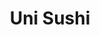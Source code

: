 ---
layout: place
title: "Uni Sushi"
permalink: /texas/the-woodlands/uni-sushi.html
stateAbbr: TX
stateName: Texas
cityName: The Woodlands
seo:
  name: "Uni Sushi"
  type: Restaurant
  links: http://uniwoodlands.com/
description: "Looking for sushi in The Woodlands, Texas? Check out Uni Sushi for a delightful Japanese dining experience. Enjoy a variety of sushi and other dishes in a we..."
place_id: ChIJRWd0J8E2R4YRJUlsPxMA3XU
photos:
  - name: >-
      places/ChIJRWd0J8E2R4YRJUlsPxMA3XU/photos/AeeoHcKvZzV693hrOq9R-9FbkFcDvT1eYAW4qQ6rFnmGfPZhdIaDwxjNtRx_rBynvEay4cg97kct5R2MtJYyf7NVVmUsUDFZcfKHy0Vj2eXTBezs_lTuGpRPMcyzLIdVjCCgIQNhbQgBOMbSSzaVmZ_Y6VHO3wZFvZPzbPB_Nwl-7UNAo1aJwNLgQXj-FZY4S3NwHtCc6yuX0rj_4xMFjvC1OO38Gl-4Ybi-SSlOVUCtqwMDFq3rrUjcgx0yEOeZzdapzgMDml_VhbcjfwJxbO_m0UU5iO8A3MJ6YJ3wRSBOA7ISIkvUllLu0AnydATTcMwd5DuVgqKxXy2KkXG_D0hi56AhY8ABTW--tN_Sjsdsn-29TRD-ZNHzGadN0u5_9iY8Jd_f4gYNLYqHrOQDpRW28HWOhUZG7USAAKW7G6KgU60aQkE
    widthPx: 4624
    heightPx: 3468
    authorAttributions:
      - displayName: Alex B
        uri: https://maps.google.com/maps/contrib/111978733169611493211
        photoUri: >-
          https://lh3.googleusercontent.com/a/ACg8ocK-pYJcSuf9ioPQCh705YbtwqAzC8VoDQY-RyBLIONMnAB8_g=s100-p-k-no-mo
    flagContentUri: >-
      https://www.google.com/local/imagery/report/?cb_client=maps_api_places.places_api&image_key=!1e10!2sCIHM0ogKEICAgIC9_Z6-lQE&hl=en-US
    googleMapsUri: >-
      https://www.google.com/maps/place//data=!3m4!1e2!3m2!1sCIHM0ogKEICAgIC9_Z6-lQE!2e10!4m2!3m1!1s0x864736c127746745:0x75dd00133f6c4925
  - name: >-
      places/ChIJRWd0J8E2R4YRJUlsPxMA3XU/photos/AeeoHcJE4Pwhmij2_MzMzINeAXiXcIfW0xBRYVvN6PpXuhbQfT_JAXC00ml4JMKmwxTd6GbJUFE8oHIG5Xe7k56PJysleHpPEMmZVjgzU7fAmqzSsrpxdX5f6aRpRg7Q9j7-rMqLVMYhaWZMlmc-bqIMreWowMxa7qqGkFEystJdNAHd1KfWNWT4RFBgnyGbP426IhLnwmF4vXROlXaqvLJkx-UU5Gf6cW06EWacDPz5-2R_Acm_qxLMxmg44KP0bgjKk_phOVP82fcJwMklJ9YrOaNMG0CyC0HD1MfK533BulPwx0JDfSpIMf7X7_hOWa9_jmUCwuWxbLF5yvSs4jg907rzUeC992ZYwP7TdApiOFR4izD8CWm95InM-vG8hoHK_7vFD07iT6hHshELEb5w2Xek_BQ3rpHYtI9yI4AiNEfrtw
    widthPx: 3000
    heightPx: 4000
    authorAttributions:
      - displayName: Deborah Fishell
        uri: https://maps.google.com/maps/contrib/118153832301827678655
        photoUri: >-
          https://lh3.googleusercontent.com/a-/ALV-UjU0A7pmGNkP99cMoaop8qG-qW0PkksD396vSzHQ9aeN9f3eX1o=s100-p-k-no-mo
    flagContentUri: >-
      https://www.google.com/local/imagery/report/?cb_client=maps_api_places.places_api&image_key=!1e10!2sCIHM0ogKEICAgMCIpZa6KA&hl=en-US
    googleMapsUri: >-
      https://www.google.com/maps/place//data=!3m4!1e2!3m2!1sCIHM0ogKEICAgMCIpZa6KA!2e10!4m2!3m1!1s0x864736c127746745:0x75dd00133f6c4925
  - name: >-
      places/ChIJRWd0J8E2R4YRJUlsPxMA3XU/photos/AeeoHcIwjedae2TmKQcOyC9WpFTYPZQeo7C_nKD0-TWp-juEiqyjpR-hYDFLgKhFfY61D57xCFw8pbIn1jtzuWzQbJgA2Cfp9Bt66gXQVtMmn16mQOY0oZ6DMk4fR-os5yO8_D_1oWEU6yQebCw04unPg_jLvLpu9uaCmebmgBvf_2csy9Q4shxZVi2ZlorEskhPpVieMQsZ3SgIO1k00F0N99Ge2fCZrTgKVVSLBd_MqNVAkhZBW9B9pntosPnClK6HzlfTTDT5f29YpsbjZk0BPf5UbNKCgIp0juG88keNEcMjcQ
    widthPx: 1600
    heightPx: 1062
    authorAttributions:
      - displayName: Uni Sushi
        uri: https://maps.google.com/maps/contrib/111582099684602748552
        photoUri: >-
          https://lh3.googleusercontent.com/a-/ALV-UjVJAyzBcKG3Wl5nfnSfXJlfTskhxDYHj_AjskSKU_cVzAaYyCg=s100-p-k-no-mo
    flagContentUri: >-
      https://www.google.com/local/imagery/report/?cb_client=maps_api_places.places_api&image_key=!1e10!2sAF1QipN_IuM8i3uqrGILZ9t7tEretjTGfHumVgciZp1k&hl=en-US
    googleMapsUri: >-
      https://www.google.com/maps/place//data=!3m4!1e2!3m2!1sAF1QipN_IuM8i3uqrGILZ9t7tEretjTGfHumVgciZp1k!2e10!4m2!3m1!1s0x864736c127746745:0x75dd00133f6c4925
  - name: >-
      places/ChIJRWd0J8E2R4YRJUlsPxMA3XU/photos/AeeoHcJ3OqKayAPbK23RkNVWBfJ0YdhoUmGVvo535dz_0QmHn07-RSPcODDTk5y1mxAOBqCQqmV_rc3OX17Nn0Bj1IQIqnjv2-oWsRG4-PuC6xdbyjAAmHXbFRh04rEyEbuvTM2wC8qvNIVJOGOwZ2bJy_EYbKgKvGjX73j5JAScs8v4La4Ii80eesEy05AsG-FTk8zbybZ2yczxfJ8T1IlzNK0mk67iGPMHyt59FWcLdDjTXRpsoeTzXfsuWciV-8SVL72yv5xfcqfhXkp43ftmXay1VReUOrPP8Ng-zDA6GIJLoVeFn7RY7aTAnO8WLG1M7L3FQWcxJ0INwM3MUTsBpguyKB714rG4pzJ0CQmg2QcgBCAlk2kWaqu7YkDjw4copxFtmrn7o6c3AP6pJUTUx-PTIycrHShWQPPEKtCnRIU
    widthPx: 2608
    heightPx: 2608
    authorAttributions:
      - displayName: RenayReviews
        uri: https://maps.google.com/maps/contrib/110918598118295517271
        photoUri: >-
          https://lh3.googleusercontent.com/a-/ALV-UjVQ3_LlhbR8pEIZvJQqP252wpcMaH9InUprETKuOt8h3UdhzTU=s100-p-k-no-mo
    flagContentUri: >-
      https://www.google.com/local/imagery/report/?cb_client=maps_api_places.places_api&image_key=!1e10!2sCIHM0ogKEICAgIDvwfHXVg&hl=en-US
    googleMapsUri: >-
      https://www.google.com/maps/place//data=!3m4!1e2!3m2!1sCIHM0ogKEICAgIDvwfHXVg!2e10!4m2!3m1!1s0x864736c127746745:0x75dd00133f6c4925
  - name: >-
      places/ChIJRWd0J8E2R4YRJUlsPxMA3XU/photos/AeeoHcK0x4EIoTmn2otXlXlejP55dh7NAw-TloCo9giJd8yMda1I1qNK0VtBfv8YSaUAeqvOkxCwYkS6UXRCOK1zlqScNSkxd_DjtrkE7cVCKU8xtVS8jQ64ZGXM3e4pobkQ8Q3-JI0KFql4Eu2lU0_liaH7LvURMpTzQD3Mv208d6qfCSGUFjkyhXGD4UT-eiJ1mHGaHgSJ8_t987YVtAu5yJQIhEx-e5rjy_tlLjqTlxmMvWGCgiaPjjVWOOiSnqlZcQKHzLRTlRO8knfSSLIEKWciLR_PsuvqmnwjPLspM1-eAa6EbxMPbo0JeVniuhANQTXndvNRR40CGKTWVWfAOKfr9qZ3lhZOvpMrxeqV8Jzkpk1wTicgy4TWynCXZxuhTynMWRP0ig2W0rxb2ssy2JHCcRmvmafVqPCjx6alOzOanLhj
    widthPx: 3468
    heightPx: 4624
    authorAttributions:
      - displayName: Alex B
        uri: https://maps.google.com/maps/contrib/111978733169611493211
        photoUri: >-
          https://lh3.googleusercontent.com/a/ACg8ocK-pYJcSuf9ioPQCh705YbtwqAzC8VoDQY-RyBLIONMnAB8_g=s100-p-k-no-mo
    flagContentUri: >-
      https://www.google.com/local/imagery/report/?cb_client=maps_api_places.places_api&image_key=!1e10!2sCIHM0ogKEICAgIC9_Z6-zQE&hl=en-US
    googleMapsUri: >-
      https://www.google.com/maps/place//data=!3m4!1e2!3m2!1sCIHM0ogKEICAgIC9_Z6-zQE!2e10!4m2!3m1!1s0x864736c127746745:0x75dd00133f6c4925
  - name: >-
      places/ChIJRWd0J8E2R4YRJUlsPxMA3XU/photos/AeeoHcLq2pf67wutrS1U_3vnOAd7Tp_mDM4F_PMWafrHZPH9SCe6SN_cI3-PlE86ZomJlbSwOH6CQZCZMhMk_X4NtntQtUE7qsOjn3AZf4s1CLjgJR-rFAU97chrFdaEF8GoRTNB7jZy6kReaTLfHvbRpXUrpS0UKh_fobfFDoezVxHTYASvH3iQ51ybeVfNa-uRpy1U75avrDK9UsWYrYzNZ2tJrJdbcDYEBgeRvZL5LFD_Q_TpPb1JgkfNkGsY7SlqAEo7XwVzYbAY_RH2MceO6K1j_xBTFx1VreAnzR7sCkdLF2vC-sNFX_UHmI7jJqe2flOplG0lKwjVgJDHmETavivf0MN1sZb3ATNVE9hblh55C27WV4nTrS8On5xwWc2cmy1eg-zM9-iezwbnw3UadfWKhuz93qwMhMo7GcYJjqiX1g
    widthPx: 4080
    heightPx: 2296
    authorAttributions:
      - displayName: DIEGO REINOSO
        uri: https://maps.google.com/maps/contrib/110651922024003910696
        photoUri: >-
          https://lh3.googleusercontent.com/a-/ALV-UjWIJWgBf0KX_jiwTr2i1AygCw1KWqCdgMATFc_haNJLB3IxTY_iyA=s100-p-k-no-mo
    flagContentUri: >-
      https://www.google.com/local/imagery/report/?cb_client=maps_api_places.places_api&image_key=!1e10!2sCIHM0ogKEICAgIDn4rGZXg&hl=en-US
    googleMapsUri: >-
      https://www.google.com/maps/place//data=!3m4!1e2!3m2!1sCIHM0ogKEICAgIDn4rGZXg!2e10!4m2!3m1!1s0x864736c127746745:0x75dd00133f6c4925
  - name: >-
      places/ChIJRWd0J8E2R4YRJUlsPxMA3XU/photos/AeeoHcKSYc4o5hWNptVsNHj1rPNKPgcGZ5rfT7yAUTWl9JR4rwoZeAlXwYLUC__8UPEtMnN98ALwj2auMlHLqkLj0vEC6BjPkWvjFxjMNr9D508wIV2JqOhIPRWHc6e8W4mukyWRvcj0_TBzhaaUKt6-LEi9ZiviAr1cXnTyAFIoSW5Z8Uvg4hIjAfMDcQuwFl4cQn1Y1JIjSduGSmDHpE07QciY0WQLDNfFtapaRRFDzxCK7SwricYLZngMGZ16DoHcvOWbkkH-f11zRwmwI2yPcpgghUNAXv2Q3ac8S_Nnl4HBT0Ljsf3eIpFfWxx6twczgkBtPKcdzhrtv7aNhXWOHIHQj7y8Vaf2viIpHI7OTsD1gUKzfnWWAo8ObLhKEw3ONPPXdBMi_IMGrLepY6QUanojVB_59kUnYhwal-uMeQHl6x4e
    widthPx: 3024
    heightPx: 4032
    authorAttributions:
      - displayName: Rose’s cooking and beyond
        uri: https://maps.google.com/maps/contrib/108207324322705102139
        photoUri: >-
          https://lh3.googleusercontent.com/a-/ALV-UjUpNzwk82mvi2RSIjFM6KX48-Q8LR1Wd_5HS2ViuDbPiutfyTNI=s100-p-k-no-mo
    flagContentUri: >-
      https://www.google.com/local/imagery/report/?cb_client=maps_api_places.places_api&image_key=!1e10!2sCIHM0ogKEICAgIDTlJOxsQE&hl=en-US
    googleMapsUri: >-
      https://www.google.com/maps/place//data=!3m4!1e2!3m2!1sCIHM0ogKEICAgIDTlJOxsQE!2e10!4m2!3m1!1s0x864736c127746745:0x75dd00133f6c4925
  - name: >-
      places/ChIJRWd0J8E2R4YRJUlsPxMA3XU/photos/AeeoHcJOgkvkft6UGZVhUM_cBorzfZn8OSb-CsE31dF4-KJ55NR94GZKix1kWCP1vY04p3v67bfJq7WIYiLlZtnDvIrS-TXgIM_gKBm2YfGSkJ6k6F5GqdMAZTogxIia713JLmHLA5a_mnxlF5Ihb_kZcA3hkqE0KJSF8_91w1XDXNhMfbQaTcNzFdccyCmiJFv8577UXb0oUy4HGYptdtUZYJomLOhhKa3Dy4faT0CkZuipahBZCl7RPf1gJKgb7Yir3vE0gFIc6bUOCoHaMS8tOdIOnzemNLD_65EieOGE_UHhW3xzp_a8BAxD-r02aSfyAVdQ4QkYJ1TynzlDeU5vnHjm58QafkTonm6qlwx6P-Fs_82Deh14Mk0M9jj4jPYm-VLXEogjy2ZzGA5jIftAX_Xq95sPd2LJeA8qlsHDb-B8Vg
    widthPx: 3468
    heightPx: 4624
    authorAttributions:
      - displayName: Ricardo Del Corral
        uri: https://maps.google.com/maps/contrib/114154722260136801592
        photoUri: >-
          https://lh3.googleusercontent.com/a-/ALV-UjUG-htez5oQy5GcWiYpU2vAiPBNK-wIAvjE7Yn_nAxHeaPk1z7B=s100-p-k-no-mo
    flagContentUri: >-
      https://www.google.com/local/imagery/report/?cb_client=maps_api_places.places_api&image_key=!1e10!2sCIHM0ogKEICAgIDBkcuhSg&hl=en-US
    googleMapsUri: >-
      https://www.google.com/maps/place//data=!3m4!1e2!3m2!1sCIHM0ogKEICAgIDBkcuhSg!2e10!4m2!3m1!1s0x864736c127746745:0x75dd00133f6c4925
  - name: >-
      places/ChIJRWd0J8E2R4YRJUlsPxMA3XU/photos/AeeoHcLx1mOH2uOhawAaA2Qc15MLG8mqSVka6GhfcFR3Nn4xjPem9rL-U_MYIIkENX17WEJn5yzPDuBxWmm_DTx3vrQR3UpKKqJqXYG1JIaYruqC-GC-FNbTkve-b5pTyFFnVtaXC6EeaCGN1-X_w0ZFe1wMcOSbTrVPBhXvsw2tVlOoHqLy_nNtqT-kFST71rkOVmjYC3ELcm93kfQs5TpUgK356oZzwRbHzKHtOFF3hlT41RvRRrfXTTsT7s2JVVB7r16N9wCdlNjPAZkXo44EVV6ph32hDrO-xYnq3nnKD_JOtqnDTStJ4f7-kWZ_4ULzXgokhx42d9bZz5yf3Ahj1u97u9VezVgW6emzD83clpyBqITMC3eid0PTG8P-TgClRw-eXXjTThgIT2NxC5OIEHvch3FjCGFK97qVpAAY5YQDLQ
    widthPx: 3024
    heightPx: 4032
    authorAttributions:
      - displayName: Erika Karam
        uri: https://maps.google.com/maps/contrib/101763085236526586586
        photoUri: >-
          https://lh3.googleusercontent.com/a-/ALV-UjUdrF67SjV3RCfjURjfy_eB47HRkSpOwFHqwgb1RYpkHJNz9Y-iYA=s100-p-k-no-mo
    flagContentUri: >-
      https://www.google.com/local/imagery/report/?cb_client=maps_api_places.places_api&image_key=!1e10!2sCIHM0ogKEICAgMCgqrLyWA&hl=en-US
    googleMapsUri: >-
      https://www.google.com/maps/place//data=!3m4!1e2!3m2!1sCIHM0ogKEICAgMCgqrLyWA!2e10!4m2!3m1!1s0x864736c127746745:0x75dd00133f6c4925
  - name: >-
      places/ChIJRWd0J8E2R4YRJUlsPxMA3XU/photos/AeeoHcKo9dMUCwlabeTDwHkVSKv6CFVbR2JXh-zHw-XJS4NfBr1KCDTt2LZnZeI4BpkTco25zdcpUOmnr5JI_pv_7PXhJYwZZqX_e1h1XLx0Rfg8oodbe4cry6ugdGg96me_n6n-5LhnrJ54GXGwEaHAlcYkS6eWHNF681HmBceH3l0xRjnAoJB1qSAul6LXggHpRK3ywUoqEAOR2oJCAxzMnDtFCLgcyNWruc62UAnxwzw9c8qA3m1FZAWjkeRMfqe7Cm4lmJP7Ayo0_RWsBF2Alh4okiSerdlwSj_0uJzSZgKU5TwuRBA6y5Tf--iJf7DEeC-X9SA9wnHCBN-csTKIxU27yFLDsHG_q5-sempemA2xF5GV7UaSnj83AE6PtNBvmLD-UNg5Kwhd8oHutqmnLWUCFkRsv-gyI6UKecP8vLM1VA
    widthPx: 3600
    heightPx: 4800
    authorAttributions:
      - displayName: Pamela Madrid
        uri: https://maps.google.com/maps/contrib/114824819694961958561
        photoUri: >-
          https://lh3.googleusercontent.com/a-/ALV-UjUGwThAElDacs_bqPuWiKVOyTnL4E1_HtYeRtHA0RtQpcVGE3Y=s100-p-k-no-mo
    flagContentUri: >-
      https://www.google.com/local/imagery/report/?cb_client=maps_api_places.places_api&image_key=!1e10!2sCIHM0ogKEICAgMCg3PboIQ&hl=en-US
    googleMapsUri: >-
      https://www.google.com/maps/place//data=!3m4!1e2!3m2!1sCIHM0ogKEICAgMCg3PboIQ!2e10!4m2!3m1!1s0x864736c127746745:0x75dd00133f6c4925
address: '9595 Six Pines Dr #860, The Woodlands, TX 77380, USA'
street: '9595 Six Pines Dr #860'
city: The Woodlands
state: TX
zip: '77380'
country: USA
neighborhood: Town Center
latitude: '30.163508'
longitude: '-95.463518'
accessibility_options:
  wheelchairAccessibleParking: true
  wheelchairAccessibleEntrance: true
  wheelchairAccessibleRestroom: true
  wheelchairAccessibleSeating: true
business_status: OPERATIONAL
name: Uni Sushi
google_maps_links:
  directionsUri: >-
    https://www.google.com/maps/dir//''/data=!4m7!4m6!1m1!4e2!1m2!1m1!1s0x864736c127746745:0x75dd00133f6c4925!3e0
  placeUri: https://maps.google.com/?cid=8492944554959063333
  writeAReviewUri: >-
    https://www.google.com/maps/place//data=!4m3!3m2!1s0x864736c127746745:0x75dd00133f6c4925!12e1
  reviewsUri: >-
    https://www.google.com/maps/place//data=!4m4!3m3!1s0x864736c127746745:0x75dd00133f6c4925!9m1!1b1
  photosUri: >-
    https://www.google.com/maps/place//data=!4m3!3m2!1s0x864736c127746745:0x75dd00133f6c4925!10e5
primary_type: Sushi Restaurant
opening_hours:
  regular: null
  current: null
secondary_opening_hours:
  regular:
    weekdayDescriptions: null
    type: null
  current:
    weekdayDescriptions: null
    type: null
phone: (281) 298-7177
price_level: PRICE_LEVEL_MODERATE
price_range: null
rating: '4.1'
rating_count: 930
website: http://uniwoodlands.com/
reviews: null
parking_options: null
payment_options: null
allow_dogs: null
curbside_pickup: null
delivery: null
dine_in: null
good_for_children: null
good_for_groups: null
good_for_sports: null
live_music: null
menu_for_children: null
outdoor_seating: null
reservable: null
restroom: null
serves_beer: null
serves_breakfast: null
serves_brunch: null
serves_cocktails: null
serves_coffee: null
serves_dinner: null
serves_dessert: null
serves_lunch: null
serves_vegetarian_food: null
serves_wine: null
takeout: null
summary: null

---